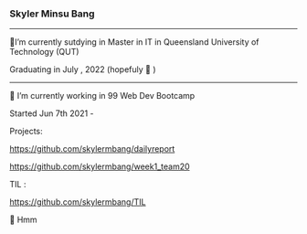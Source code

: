 ###  Skyler Minsu Bang

<hr>

 📌I’m currently sutdying in Master in IT in Queensland University of Technology (QUT)
 
  Graduating in July , 2022  (hopefuly 🤔 )

<hr>

📌 I’m currently working in 99 Web Dev Bootcamp 
    
  Started Jun 7th 2021 - 
  
  Projects:
  
  https://github.com/skylermbang/dailyreport
  
  https://github.com/skylermbang/week1_team20
  
  TIL :
  
  https://github.com/skylermbang/TIL
  
📌 Hmm 



<!--
**skylermbang/skylermbang** is a ✨ _special_ ✨ repository because its `README.md` (this file) appears on your GitHub profile.

Here are some ideas to get you started:


- # I’m currently working in 99 Web Dev Bootcamp
- #🌱 I’m currently sutdying in Master in IT in Queensland University of Technology (QUT)
- #👯 I’m looking to collaborate on ...
- #🤔 I’m looking for help with ...
- #💬 Ask me about ...
- #📫 How to reach me: ...
- #😄 Pronouns: ...
- #⚡ Fun fact: ...
-->

